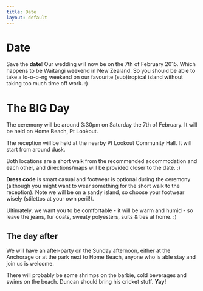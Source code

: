 ```yaml
---
title: Date
layout: default
---
```


# Date

Save the **date**! Our wedding will now be on the 7th of February 2015. Which happens to be Waitangi weekend in New Zealand. So you should be able to take a lo-o-o-ng weekend on our favourite (sub)tropical island without taking too much time off work. :)

# The BIG Day

The ceremony will be around 3:30pm on Saturday the 7th of February. It will be held on Home Beach, Pt Lookout.&nbsp;

The reception will be held at the nearby Pt Lookout Community Hall. It will start from around dusk.

Both locations are a short walk from the recommended accommodation and each other, and directions/maps will be provided closer to the date. :)

**Dress code** is smart casual and footwear is optional during the ceremony (although you might want to wear something for the short walk to the reception). Note we will be on a sandy island, so choose your footwear wisely (stilettos at your own peril!).
<div>Ultimately, we want you to be comfortable - it will be warm and humid - so leave the jeans, fur coats, sweaty polyesters, suits &amp; ties at home. :)</div><div>
</div>

## The day after

We will have an after-party on the Sunday afternoon, either at the Anchorage or at the park next to Home Beach, anyone who is able stay and join us is welcome. 

There will probably be some shrimps on the barbie, cold beverages and swims on the beach. Duncan should bring his cricket stuff.&nbsp;**Yay!**
<div>
</div><div>
</div><div>
</div><div>
</div>

